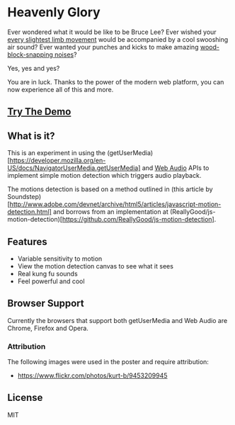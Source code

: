 # Heavenly Glory

Ever wondered what it would be like to be Bruce Lee? Ever wished your [every slightest limb movement](http://youtu.be/k0HMz4EjWxs?t=45s) would be accompanied by
a cool swooshing air sound? Ever wanted your punches and kicks to make amazing [wood-block-snapping noises](http://youtu.be/usdcpWXPaDY?t=40s)?

Yes, yes and yes?

You are in luck. Thanks to the power of the modern web platform, you can now experience all of this and more.

## [Try The Demo](http://www.michaelbromley.co.uk/experiments/heavenly-glory)

## What is it?

This is an experiment in using the (getUserMedia)[https://developer.mozilla.org/en-US/docs/NavigatorUserMedia.getUserMedia]
 and [Web Audio](https://developer.mozilla.org/en-US/docs/Web/API/Web_Audio_API) APIs to implement simple motion detection which triggers
 audio playback.

 The motions detection is based on a method outlined in (this article by Soundstep)[http://www.adobe.com/devnet/archive/html5/articles/javascript-motion-detection.html]
 and borrows from an implementation at (ReallyGood/js-motion-detection)[https://github.com/ReallyGood/js-motion-detection].

## Features

- Variable sensitivity to motion
- View the motion detection canvas to see what it sees
- Real kung fu sounds
- Feel powerful and cool

## Browser Support

Currently the browsers that support both getUserMedia and Web Audio are Chrome, Firefox and Opera.

### Attribution

The following images were used in the poster and require attribution:

- https://www.flickr.com/photos/kurt-b/9453209945

## License

MIT